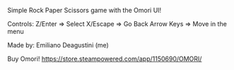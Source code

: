 Simple Rock Paper Scissors game with the Omori UI!

Controls:
Z/Enter => Select
X/Escape => Go Back
Arrow Keys => Move in the menu

Made by: Emiliano Deagustini (me)

Buy Omori! https://store.steampowered.com/app/1150690/OMORI/
